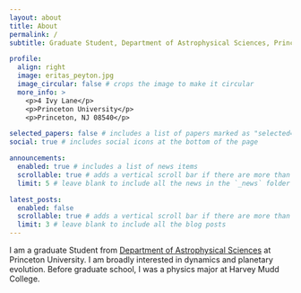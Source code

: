 ```yaml
---
layout: about
title: About
permalink: /
subtitle: Graduate Student, Department of Astrophysical Sciences, Princeton University

profile:
  align: right
  image: eritas_peyton.jpg
  image_circular: false # crops the image to make it circular
  more_info: >
    <p>4 Ivy Lane</p>
    <p>Princeton University</p>
    <p>Princeton, NJ 08540</p>

selected_papers: false # includes a list of papers marked as "selected={true}"
social: true # includes social icons at the bottom of the page

announcements:
  enabled: true # includes a list of news items
  scrollable: true # adds a vertical scroll bar if there are more than 3 news items
  limit: 5 # leave blank to include all the news in the `_news` folder

latest_posts:
  enabled: false
  scrollable: true # adds a vertical scroll bar if there are more than 3 new posts items
  limit: 3 # leave blank to include all the blog posts
---
```


I am a graduate Student from <a href='https://web.astro.princeton.edu/'>Department of Astrophysical Sciences</a> at Princeton University. I am broadly interested in dynamics and planetary evolution. Before graduate school, I was a physics major at Harvey Mudd College.
